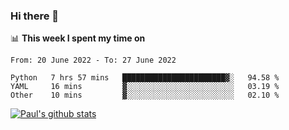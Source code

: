 ### Hi there 👋

📊 **This week I spent my time on**
<!--START_SECTION:waka-->

```text
From: 20 June 2022 - To: 27 June 2022

Python   7 hrs 57 mins   ███████████████████████▓░   94.58 %
YAML     16 mins         ▓░░░░░░░░░░░░░░░░░░░░░░░░   03.19 %
Other    10 mins         ▓░░░░░░░░░░░░░░░░░░░░░░░░   02.10 %
```

<!--END_SECTION:waka-->


[![Paul's github stats](https://github-readme-stats.vercel.app/api?username=mickeyouyou&theme=dracula&show_icons=true)](https://github.com/anuraghazra/github-readme-stats)
